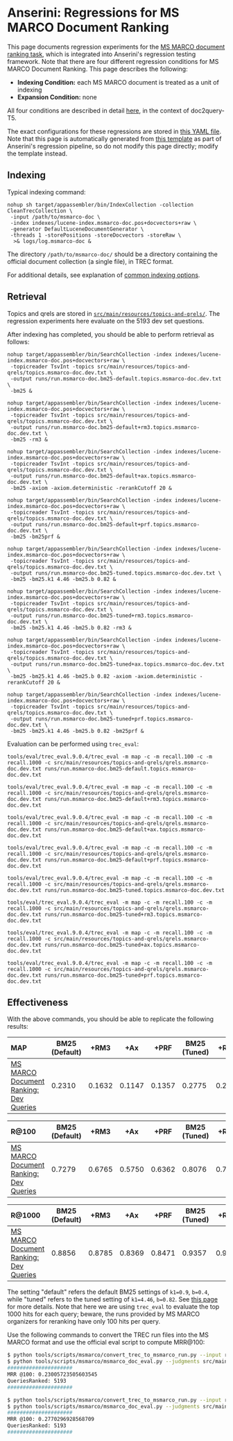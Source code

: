 # Anserini: Regressions for MS MARCO Document Ranking

This page documents regression experiments for the [MS MARCO document ranking task](https://github.com/microsoft/MSMARCO-Document-Ranking), which is integrated into Anserini's regression testing framework.
Note that there are four different regression conditions for MS MARCO Document Ranking.
This page describes the following:

+ **Indexing Condition:** each MS MARCO document is treated as a unit of indexing
+ **Expansion Condition:** none

All four conditions are described in detail [here](https://github.com/castorini/docTTTTTquery#replicating-ms-marco-document-ranking-results-with-anserini), in the context of doc2query-T5.

The exact configurations for these regressions are stored in [this YAML file](../src/main/resources/regression/msmarco-doc.yaml).
Note that this page is automatically generated from [this template](../src/main/resources/docgen/templates/msmarco-doc.template) as part of Anserini's regression pipeline, so do not modify this page directly; modify the template instead.

## Indexing

Typical indexing command:

```
nohup sh target/appassembler/bin/IndexCollection -collection CleanTrecCollection \
 -input /path/to/msmarco-doc \
 -index indexes/lucene-index.msmarco-doc.pos+docvectors+raw \
 -generator DefaultLuceneDocumentGenerator \
 -threads 1 -storePositions -storeDocvectors -storeRaw \
  >& logs/log.msmarco-doc &
```

The directory `/path/to/msmarco-doc/` should be a directory containing the official document collection (a single file), in TREC format.

For additional details, see explanation of [common indexing options](common-indexing-options.md).

## Retrieval

Topics and qrels are stored in [`src/main/resources/topics-and-qrels/`](../src/main/resources/topics-and-qrels/).
The regression experiments here evaluate on the 5193 dev set questions.

After indexing has completed, you should be able to perform retrieval as follows:

```
nohup target/appassembler/bin/SearchCollection -index indexes/lucene-index.msmarco-doc.pos+docvectors+raw \
 -topicreader TsvInt -topics src/main/resources/topics-and-qrels/topics.msmarco-doc.dev.txt \
 -output runs/run.msmarco-doc.bm25-default.topics.msmarco-doc.dev.txt \
 -bm25 &

nohup target/appassembler/bin/SearchCollection -index indexes/lucene-index.msmarco-doc.pos+docvectors+raw \
 -topicreader TsvInt -topics src/main/resources/topics-and-qrels/topics.msmarco-doc.dev.txt \
 -output runs/run.msmarco-doc.bm25-default+rm3.topics.msmarco-doc.dev.txt \
 -bm25 -rm3 &

nohup target/appassembler/bin/SearchCollection -index indexes/lucene-index.msmarco-doc.pos+docvectors+raw \
 -topicreader TsvInt -topics src/main/resources/topics-and-qrels/topics.msmarco-doc.dev.txt \
 -output runs/run.msmarco-doc.bm25-default+ax.topics.msmarco-doc.dev.txt \
 -bm25 -axiom -axiom.deterministic -rerankCutoff 20 &

nohup target/appassembler/bin/SearchCollection -index indexes/lucene-index.msmarco-doc.pos+docvectors+raw \
 -topicreader TsvInt -topics src/main/resources/topics-and-qrels/topics.msmarco-doc.dev.txt \
 -output runs/run.msmarco-doc.bm25-default+prf.topics.msmarco-doc.dev.txt \
 -bm25 -bm25prf &

nohup target/appassembler/bin/SearchCollection -index indexes/lucene-index.msmarco-doc.pos+docvectors+raw \
 -topicreader TsvInt -topics src/main/resources/topics-and-qrels/topics.msmarco-doc.dev.txt \
 -output runs/run.msmarco-doc.bm25-tuned.topics.msmarco-doc.dev.txt \
 -bm25 -bm25.k1 4.46 -bm25.b 0.82 &

nohup target/appassembler/bin/SearchCollection -index indexes/lucene-index.msmarco-doc.pos+docvectors+raw \
 -topicreader TsvInt -topics src/main/resources/topics-and-qrels/topics.msmarco-doc.dev.txt \
 -output runs/run.msmarco-doc.bm25-tuned+rm3.topics.msmarco-doc.dev.txt \
 -bm25 -bm25.k1 4.46 -bm25.b 0.82 -rm3 &

nohup target/appassembler/bin/SearchCollection -index indexes/lucene-index.msmarco-doc.pos+docvectors+raw \
 -topicreader TsvInt -topics src/main/resources/topics-and-qrels/topics.msmarco-doc.dev.txt \
 -output runs/run.msmarco-doc.bm25-tuned+ax.topics.msmarco-doc.dev.txt \
 -bm25 -bm25.k1 4.46 -bm25.b 0.82 -axiom -axiom.deterministic -rerankCutoff 20 &

nohup target/appassembler/bin/SearchCollection -index indexes/lucene-index.msmarco-doc.pos+docvectors+raw \
 -topicreader TsvInt -topics src/main/resources/topics-and-qrels/topics.msmarco-doc.dev.txt \
 -output runs/run.msmarco-doc.bm25-tuned+prf.topics.msmarco-doc.dev.txt \
 -bm25 -bm25.k1 4.46 -bm25.b 0.82 -bm25prf &
```

Evaluation can be performed using `trec_eval`:

```
tools/eval/trec_eval.9.0.4/trec_eval -m map -c -m recall.100 -c -m recall.1000 -c src/main/resources/topics-and-qrels/qrels.msmarco-doc.dev.txt runs/run.msmarco-doc.bm25-default.topics.msmarco-doc.dev.txt

tools/eval/trec_eval.9.0.4/trec_eval -m map -c -m recall.100 -c -m recall.1000 -c src/main/resources/topics-and-qrels/qrels.msmarco-doc.dev.txt runs/run.msmarco-doc.bm25-default+rm3.topics.msmarco-doc.dev.txt

tools/eval/trec_eval.9.0.4/trec_eval -m map -c -m recall.100 -c -m recall.1000 -c src/main/resources/topics-and-qrels/qrels.msmarco-doc.dev.txt runs/run.msmarco-doc.bm25-default+ax.topics.msmarco-doc.dev.txt

tools/eval/trec_eval.9.0.4/trec_eval -m map -c -m recall.100 -c -m recall.1000 -c src/main/resources/topics-and-qrels/qrels.msmarco-doc.dev.txt runs/run.msmarco-doc.bm25-default+prf.topics.msmarco-doc.dev.txt

tools/eval/trec_eval.9.0.4/trec_eval -m map -c -m recall.100 -c -m recall.1000 -c src/main/resources/topics-and-qrels/qrels.msmarco-doc.dev.txt runs/run.msmarco-doc.bm25-tuned.topics.msmarco-doc.dev.txt

tools/eval/trec_eval.9.0.4/trec_eval -m map -c -m recall.100 -c -m recall.1000 -c src/main/resources/topics-and-qrels/qrels.msmarco-doc.dev.txt runs/run.msmarco-doc.bm25-tuned+rm3.topics.msmarco-doc.dev.txt

tools/eval/trec_eval.9.0.4/trec_eval -m map -c -m recall.100 -c -m recall.1000 -c src/main/resources/topics-and-qrels/qrels.msmarco-doc.dev.txt runs/run.msmarco-doc.bm25-tuned+ax.topics.msmarco-doc.dev.txt

tools/eval/trec_eval.9.0.4/trec_eval -m map -c -m recall.100 -c -m recall.1000 -c src/main/resources/topics-and-qrels/qrels.msmarco-doc.dev.txt runs/run.msmarco-doc.bm25-tuned+prf.topics.msmarco-doc.dev.txt
```

## Effectiveness

With the above commands, you should be able to replicate the following results:

MAP                                     | BM25 (Default)| +RM3      | +Ax       | +PRF      | BM25 (Tuned)| +RM3      | +Ax       | +PRF      |
:---------------------------------------|-----------|-----------|-----------|-----------|-----------|-----------|-----------|-----------|
[MS MARCO Document Ranking: Dev Queries](https://github.com/microsoft/MSMARCO-Document-Ranking)| 0.2310    | 0.1632    | 0.1147    | 0.1357    | 0.2775    | 0.2238    | 0.1885    | 0.1531    |


R@100                                   | BM25 (Default)| +RM3      | +Ax       | +PRF      | BM25 (Tuned)| +RM3      | +Ax       | +PRF      |
:---------------------------------------|-----------|-----------|-----------|-----------|-----------|-----------|-----------|-----------|
[MS MARCO Document Ranking: Dev Queries](https://github.com/microsoft/MSMARCO-Document-Ranking)| 0.7279    | 0.6765    | 0.5750    | 0.6362    | 0.8076    | 0.7789    | 0.7510    | 0.6819    |


R@1000                                  | BM25 (Default)| +RM3      | +Ax       | +PRF      | BM25 (Tuned)| +RM3      | +Ax       | +PRF      |
:---------------------------------------|-----------|-----------|-----------|-----------|-----------|-----------|-----------|-----------|
[MS MARCO Document Ranking: Dev Queries](https://github.com/microsoft/MSMARCO-Document-Ranking)| 0.8856    | 0.8785    | 0.8369    | 0.8471    | 0.9357    | 0.9307    | 0.9249    | 0.8752    |

The setting "default" refers the default BM25 settings of `k1=0.9`, `b=0.4`, while "tuned" refers to the tuned setting of `k1=4.46`, `b=0.82`.
See [this page](experiments-msmarco-doc.md) for more details.
Note that here we are using `trec_eval` to evaluate the top 1000 hits for each query; beware, the runs provided by MS MARCO organizers for reranking have only 100 hits per query.

Use the following commands to convert the TREC run files into the MS MARCO format and use the official eval script to compute MRR@100:

```bash
$ python tools/scripts/msmarco/convert_trec_to_msmarco_run.py --input runs/run.msmarco-doc.bm25-default.topics.msmarco-doc.dev.txt --output runs/run.msmarco-doc.bm25-default.topics.msmarco-doc.dev.msmarco.txt --k 100 --quiet
$ python tools/scripts/msmarco/msmarco_doc_eval.py --judgments src/main/resources/topics-and-qrels/qrels.msmarco-doc.dev.txt --run runs/run.msmarco-doc.bm25-default.topics.msmarco-doc.dev.msmarco.txt
#####################
MRR @100: 0.23005723505603545
QueriesRanked: 5193
#####################

$ python tools/scripts/msmarco/convert_trec_to_msmarco_run.py --input runs/run.msmarco-doc.bm25-tuned.topics.msmarco-doc.dev.txt --output runs/run.msmarco-doc.bm25-tuned.topics.msmarco-doc.dev.msmarco.txt --k 100 --quiet
$ python tools/scripts/msmarco/msmarco_doc_eval.py --judgments src/main/resources/topics-and-qrels/qrels.msmarco-doc.dev.txt --run runs/run.msmarco-doc.bm25-tuned.topics.msmarco-doc.dev.msmarco.txt
#####################
MRR @100: 0.2770296928568709
QueriesRanked: 5193
#####################
```